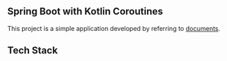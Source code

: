 ## Spring Boot with Kotlin Coroutines
This project is a simple application developed by referring to [documents](https://spring.io/guides/tutorials/spring-webflux-kotlin-rsocket/).

## Tech Stack